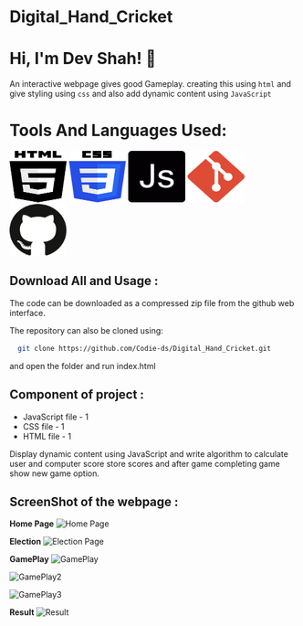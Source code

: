 # Digital_Hand_Cricket

# Hi, I'm Dev Shah! 👋

An interactive webpage gives good Gameplay. creating this using <code>html</code> and give styling using <code>css</code> and also add dynamic content using <code>JavaScript</code> 

# Tools And Languages Used:

<div>
  <img src="https://github.com/Codie-ds/Codie-ds/blob/main/icons/html.svg" alt="Sample Image" width="100" height="90">
  
  <img src="https://github.com/Codie-ds/Codie-ds/blob/main/icons/css.png" alt="Sample Image" width="100" height="90">
  
  <img src="https://github.com/Codie-ds/Codie-ds/blob/main/icons/js.svg" alt="Sample Image" width="100" height="90">
  
  <img src="https://github.com/Codie-ds/Codie-ds/blob/main/icons/git.svg" alt="Sample Image" width="100" height="90">
  
  <img src="https://github.com/Codie-ds/Codie-ds/blob/main/icons/gitHub.svg" alt="Sample Image" width="100" height="90">
</div>

## Download All and Usage :

The code can be downloaded as a compressed zip file from the github web interface.

The repository can also be cloned using:

```bash
  git clone https://github.com/Codie-ds/Digital_Hand_Cricket.git
```
and open the folder and run index.html


    
## Component of project :

 - JavaScript file - 1 
 - CSS file - 1
 - HTML file - 1

Display dynamic content using JavaScript and write algorithm to calculate user and computer score store scores and after game completing game show new game option. 


## ScreenShot of the webpage :

<b>Home Page</b> 
![Home Page](https://github.com/user-attachments/assets/d37b8868-d86a-4fc9-8451-2e856c222c4c)

<b>Election</b>
![Election Page](https://github.com/user-attachments/assets/d3bdedc7-d44f-4621-b9fb-a3e0ad5141d3)

<b>GamePlay</b>
![GamePlay](https://github.com/user-attachments/assets/e5d57fee-adc3-4d46-a9a8-9ced2eac0116)

![GamePlay2](https://github.com/user-attachments/assets/da2151ff-1721-4f9f-999a-eef423c3bd73)

![GamePlay3](https://github.com/user-attachments/assets/d8158eb5-8bef-4e04-b02e-43d66d3430f5)

<b>Result</b>
![Result](https://github.com/user-attachments/assets/a1bb04b0-c739-4249-b740-9cbae7baef7f)

